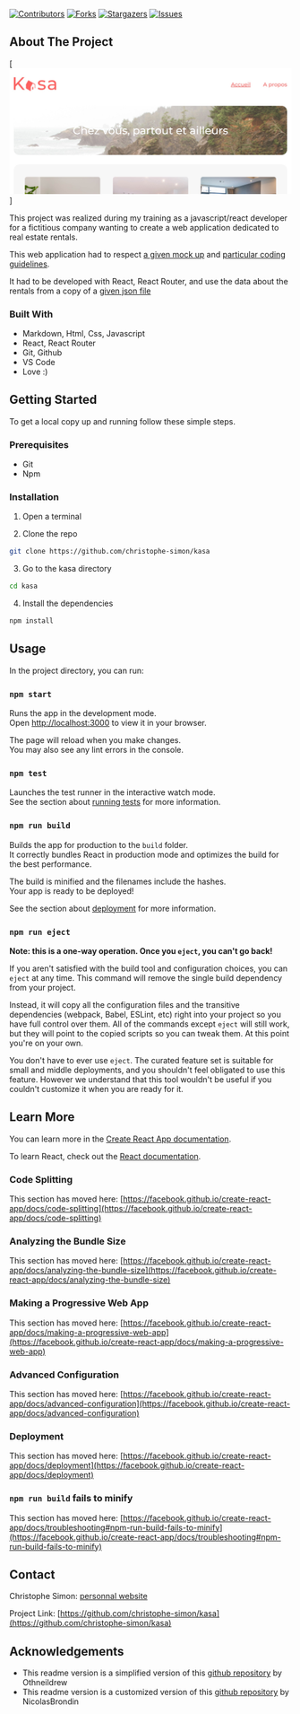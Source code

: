 <!-- PROJECT SHIELDS -->
<!--
*** This template uses markdown "reference style" links for readability.
*** Reference links are enclosed in brackets [ ] instead of parentheses ( ).
*** See the bottom of this document for the declaration of the reference variables
*** for contributors-url, forks-url, etc. This is an optional, concise syntax you may use.
*** https://www.markdownguide.org/basic-syntax/#reference-style-links
-->

[![Contributors][contributors-shield]][contributors-url] [![Forks][forks-shield]][forks-url] [![Stargazers][stars-shield]][stars-url] [![Issues][issues-shield]][issues-url]

<!-- ABOUT THE PROJECT -->

## About The Project

[![Kasa app Screen Shot][product-screenshot]]

This project was realized during my training as a javascript/react developer for a fictitious company wanting to create a web application dedicated to real estate rentals.

This web application had to respect [a given mock up](https://www.figma.com/file/bAnXDNqRKCRRP8mY2gcb5p) and [particular coding guidelines](https://course.oc-static.com/projects/Front-End+V2/P9+React+1/Coding+guidelines+Kasa+FR.pdf).

It had to be developed with React, React Router, and use the data about the rentals from a copy of a [given json file](https://s3-eu-west-1.amazonaws.com/course.oc-static.com/projects/Front-End+V2/P9+React+1/logements.json)

### Built With

- Markdown, Html, Css, Javascript
- React, React Router
- Git, Github
- VS Code
- Love :)

<!-- GETTING STARTED -->

## Getting Started

To get a local copy up and running follow these simple steps.

### Prerequisites

- Git
- Npm

### Installation

1. Open a terminal

2. Clone the repo

```sh
git clone https://github.com/christophe-simon/kasa
```

3. Go to the kasa directory

```sh
cd kasa
```

4. Install the dependencies

```sh
npm install
```

<!-- USAGE EXAMPLES -->

## Usage

In the project directory, you can run:

### `npm start`

Runs the app in the development mode.\
Open [http://localhost:3000](http://localhost:3000) to view it in your browser.

The page will reload when you make changes.\
You may also see any lint errors in the console.

### `npm test`

Launches the test runner in the interactive watch mode.\
See the section about [running tests](https://facebook.github.io/create-react-app/docs/running-tests) for more information.

### `npm run build`

Builds the app for production to the `build` folder.\
It correctly bundles React in production mode and optimizes the build for the best performance.

The build is minified and the filenames include the hashes.\
Your app is ready to be deployed!

See the section about [deployment](https://facebook.github.io/create-react-app/docs/deployment) for more information.

### `npm run eject`

**Note: this is a one-way operation. Once you `eject`, you can't go back!**

If you aren't satisfied with the build tool and configuration choices, you can `eject` at any time. This command will remove the single build dependency from your project.

Instead, it will copy all the configuration files and the transitive dependencies (webpack, Babel, ESLint, etc) right into your project so you have full control over them. All of the commands except `eject` will still work, but they will point to the copied scripts so you can tweak them. At this point you're on your own.

You don't have to ever use `eject`. The curated feature set is suitable for small and middle deployments, and you shouldn't feel obligated to use this feature. However we understand that this tool wouldn't be useful if you couldn't customize it when you are ready for it.

## Learn More

You can learn more in the [Create React App documentation](https://facebook.github.io/create-react-app/docs/getting-started).

To learn React, check out the [React documentation](https://reactjs.org/).

### Code Splitting

This section has moved here: [https://facebook.github.io/create-react-app/docs/code-splitting](https://facebook.github.io/create-react-app/docs/code-splitting)

### Analyzing the Bundle Size

This section has moved here: [https://facebook.github.io/create-react-app/docs/analyzing-the-bundle-size](https://facebook.github.io/create-react-app/docs/analyzing-the-bundle-size)

### Making a Progressive Web App

This section has moved here: [https://facebook.github.io/create-react-app/docs/making-a-progressive-web-app](https://facebook.github.io/create-react-app/docs/making-a-progressive-web-app)

### Advanced Configuration

This section has moved here: [https://facebook.github.io/create-react-app/docs/advanced-configuration](https://facebook.github.io/create-react-app/docs/advanced-configuration)

### Deployment

This section has moved here: [https://facebook.github.io/create-react-app/docs/deployment](https://facebook.github.io/create-react-app/docs/deployment)

### `npm run build` fails to minify

This section has moved here: [https://facebook.github.io/create-react-app/docs/troubleshooting#npm-run-build-fails-to-minify](https://facebook.github.io/create-react-app/docs/troubleshooting#npm-run-build-fails-to-minify)

<!-- CONTACT -->

## Contact

Christophe Simon: [personnal website](https://www.csimon.info)

Project Link: [https://github.com/christophe-simon/kasa](https://github.com/christophe-simon/kasa)

<!-- ACKNOWLEDGEMENTS -->

## Acknowledgements

- This readme version is a simplified version of this [github repository](https://github.com/othneildrew/Best-README-Template) by Othneildrew
- This readme version is a customized version of this [github repository](https://github.com/NicolasBrondin/basic-readme-template) by NicolasBrondin

<!-- MARKDOWN LINKS & IMAGES -->
<!-- https://www.markdownguide.org/basic-syntax/#reference-style-links -->

[contributors-shield]: https://img.shields.io/github/contributors/christophe-simon/kasa.svg?style=flat-square
[contributors-url]: https://github.com/christophe-simon/kasa/graphs/contributors
[forks-shield]: https://img.shields.io/github/forks/christophe-simon/kasa.svg?style=flat-square
[forks-url]: https://github.com/christophe-simon/kasa/network/members
[stars-shield]: https://img.shields.io/github/stars/christophe-simon/kasa.svg?style=flat-square
[stars-url]: https://github.com/christophe-simon/kasa/stargazers
[issues-shield]: https://img.shields.io/github/issues/christophe-simon/kasa.svg?style=flat-square
[issues-url]: https://github.com/christophe-simon/kasa/issues
[license-shield]: https://img.shields.io/github/license/christophe-simon/kasa.svg?style=flat-square
[license-url]: https://github.com/christophe-simon/kasa/blob/master/LICENSE.txt
[product-screenshot]: docs/screenshot.jpg
